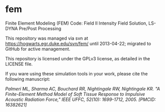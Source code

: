 fem
===

Finite Element Modeling (FEM) Code: Field II Intensity Field Solution, LS-DYNA
Pre/Post Processing

This repository was managed via svn at <https://hogwarts.egr.duke.edu/svn/fem/>
until 2013-04-22; migrated to GitHub for active management.

This repository is licensed under the GPLv3 license, as detailed in the LICENSE
file.

If you ware using these simulation tools in your work, please cite the
following manuscript:

*Palmeri ML, Sharma AC, Bouchard RR, Nightingale RW, Nightingale KR.  "A
Finite-Element Method Model of Soft Tissue Response to Impulsive Acoustic
Radiation Force," IEEE UFFC, 52(10): 1699-1712, 2005. [PMCID: 16382621]*

